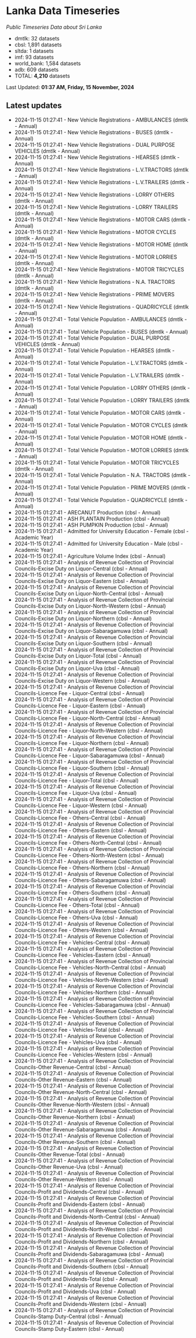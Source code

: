 # Lanka Data Timeseries
*Public Timeseries Data about Sri Lanka*

* dmtlk: 32 datasets
* cbsl: 1,891 datasets
* sltda: 1 datasets
* imf: 93 datasets
* world_bank: 1,584 datasets
* adb: 609 datasets
* TOTAL: **4,210** datasets

Last Updated: **01:37 AM, Friday, 15 November, 2024**

## Latest updates

* 2024-11-15 01:27:41 - New Vehicle Registrations - AMBULANCES (dmtlk - Annual)
* 2024-11-15 01:27:41 - New Vehicle Registrations - BUSES (dmtlk - Annual)
* 2024-11-15 01:27:41 - New Vehicle Registrations - DUAL PURPOSE VEHICLES (dmtlk - Annual)
* 2024-11-15 01:27:41 - New Vehicle Registrations - HEARSES (dmtlk - Annual)
* 2024-11-15 01:27:41 - New Vehicle Registrations - L.V.TRACTORS (dmtlk - Annual)
* 2024-11-15 01:27:41 - New Vehicle Registrations - L.V.TRAILERS (dmtlk - Annual)
* 2024-11-15 01:27:41 - New Vehicle Registrations - LORRY OTHERS (dmtlk - Annual)
* 2024-11-15 01:27:41 - New Vehicle Registrations - LORRY TRAILERS (dmtlk - Annual)
* 2024-11-15 01:27:41 - New Vehicle Registrations - MOTOR CARS (dmtlk - Annual)
* 2024-11-15 01:27:41 - New Vehicle Registrations - MOTOR CYCLES (dmtlk - Annual)
* 2024-11-15 01:27:41 - New Vehicle Registrations - MOTOR HOME (dmtlk - Annual)
* 2024-11-15 01:27:41 - New Vehicle Registrations - MOTOR LORRIES (dmtlk - Annual)
* 2024-11-15 01:27:41 - New Vehicle Registrations - MOTOR TRICYCLES (dmtlk - Annual)
* 2024-11-15 01:27:41 - New Vehicle Registrations - N.A. TRACTORS (dmtlk - Annual)
* 2024-11-15 01:27:41 - New Vehicle Registrations - PRIME MOVERS (dmtlk - Annual)
* 2024-11-15 01:27:41 - New Vehicle Registrations - QUADRICYCLE (dmtlk - Annual)
* 2024-11-15 01:27:41 - Total Vehicle Population - AMBULANCES (dmtlk - Annual)
* 2024-11-15 01:27:41 - Total Vehicle Population - BUSES (dmtlk - Annual)
* 2024-11-15 01:27:41 - Total Vehicle Population - DUAL PURPOSE VEHICLES (dmtlk - Annual)
* 2024-11-15 01:27:41 - Total Vehicle Population - HEARSES (dmtlk - Annual)
* 2024-11-15 01:27:41 - Total Vehicle Population - L.V.TRACTORS (dmtlk - Annual)
* 2024-11-15 01:27:41 - Total Vehicle Population - L.V.TRAILERS (dmtlk - Annual)
* 2024-11-15 01:27:41 - Total Vehicle Population - LORRY OTHERS (dmtlk - Annual)
* 2024-11-15 01:27:41 - Total Vehicle Population - LORRY TRAILERS (dmtlk - Annual)
* 2024-11-15 01:27:41 - Total Vehicle Population - MOTOR CARS (dmtlk - Annual)
* 2024-11-15 01:27:41 - Total Vehicle Population - MOTOR CYCLES (dmtlk - Annual)
* 2024-11-15 01:27:41 - Total Vehicle Population - MOTOR HOME (dmtlk - Annual)
* 2024-11-15 01:27:41 - Total Vehicle Population - MOTOR LORRIES (dmtlk - Annual)
* 2024-11-15 01:27:41 - Total Vehicle Population - MOTOR TRICYCLES (dmtlk - Annual)
* 2024-11-15 01:27:41 - Total Vehicle Population - N.A. TRACTORS (dmtlk - Annual)
* 2024-11-15 01:27:41 - Total Vehicle Population - PRIME MOVERS (dmtlk - Annual)
* 2024-11-15 01:27:41 - Total Vehicle Population - QUADRICYCLE (dmtlk - Annual)
* 2024-11-15 01:27:41 - ARECANUT Production (cbsl - Annual)
* 2024-11-15 01:27:41 - ASH PLANTAIN Production (cbsl - Annual)
* 2024-11-15 01:27:41 - ASH PUMPKIN Production (cbsl - Annual)
* 2024-11-15 01:27:41 - Admitted for University Education - Female (cbsl - Academic Year)
* 2024-11-15 01:27:41 - Admitted for University Education - Male (cbsl - Academic Year)
* 2024-11-15 01:27:41 - Agriculture Volume Index (cbsl - Annual)
* 2024-11-15 01:27:41 - Analysis of Revenue Collection of Provincial Councils-Excise Duty on Liquor-Central (cbsl - Annual)
* 2024-11-15 01:27:41 - Analysis of Revenue Collection of Provincial Councils-Excise Duty on Liquor-Eastern (cbsl - Annual)
* 2024-11-15 01:27:41 - Analysis of Revenue Collection of Provincial Councils-Excise Duty on Liquor-North-Central (cbsl - Annual)
* 2024-11-15 01:27:41 - Analysis of Revenue Collection of Provincial Councils-Excise Duty on Liquor-North-Western (cbsl - Annual)
* 2024-11-15 01:27:41 - Analysis of Revenue Collection of Provincial Councils-Excise Duty on Liquor-Northern (cbsl - Annual)
* 2024-11-15 01:27:41 - Analysis of Revenue Collection of Provincial Councils-Excise Duty on Liquor-Sabaragamuwa (cbsl - Annual)
* 2024-11-15 01:27:41 - Analysis of Revenue Collection of Provincial Councils-Excise Duty on Liquor-Southern (cbsl - Annual)
* 2024-11-15 01:27:41 - Analysis of Revenue Collection of Provincial Councils-Excise Duty on Liquor-Total (cbsl - Annual)
* 2024-11-15 01:27:41 - Analysis of Revenue Collection of Provincial Councils-Excise Duty on Liquor-Uva (cbsl - Annual)
* 2024-11-15 01:27:41 - Analysis of Revenue Collection of Provincial Councils-Excise Duty on Liquor-Western (cbsl - Annual)
* 2024-11-15 01:27:41 - Analysis of Revenue Collection of Provincial Councils-Licence Fee - Liquor-Central (cbsl - Annual)
* 2024-11-15 01:27:41 - Analysis of Revenue Collection of Provincial Councils-Licence Fee - Liquor-Eastern (cbsl - Annual)
* 2024-11-15 01:27:41 - Analysis of Revenue Collection of Provincial Councils-Licence Fee - Liquor-North-Central (cbsl - Annual)
* 2024-11-15 01:27:41 - Analysis of Revenue Collection of Provincial Councils-Licence Fee - Liquor-North-Western (cbsl - Annual)
* 2024-11-15 01:27:41 - Analysis of Revenue Collection of Provincial Councils-Licence Fee - Liquor-Northern (cbsl - Annual)
* 2024-11-15 01:27:41 - Analysis of Revenue Collection of Provincial Councils-Licence Fee - Liquor-Sabaragamuwa (cbsl - Annual)
* 2024-11-15 01:27:41 - Analysis of Revenue Collection of Provincial Councils-Licence Fee - Liquor-Southern (cbsl - Annual)
* 2024-11-15 01:27:41 - Analysis of Revenue Collection of Provincial Councils-Licence Fee - Liquor-Total (cbsl - Annual)
* 2024-11-15 01:27:41 - Analysis of Revenue Collection of Provincial Councils-Licence Fee - Liquor-Uva (cbsl - Annual)
* 2024-11-15 01:27:41 - Analysis of Revenue Collection of Provincial Councils-Licence Fee - Liquor-Western (cbsl - Annual)
* 2024-11-15 01:27:41 - Analysis of Revenue Collection of Provincial Councils-Licence Fee - Others-Central (cbsl - Annual)
* 2024-11-15 01:27:41 - Analysis of Revenue Collection of Provincial Councils-Licence Fee - Others-Eastern (cbsl - Annual)
* 2024-11-15 01:27:41 - Analysis of Revenue Collection of Provincial Councils-Licence Fee - Others-North-Central (cbsl - Annual)
* 2024-11-15 01:27:41 - Analysis of Revenue Collection of Provincial Councils-Licence Fee - Others-North-Western (cbsl - Annual)
* 2024-11-15 01:27:41 - Analysis of Revenue Collection of Provincial Councils-Licence Fee - Others-Northern (cbsl - Annual)
* 2024-11-15 01:27:41 - Analysis of Revenue Collection of Provincial Councils-Licence Fee - Others-Sabaragamuwa (cbsl - Annual)
* 2024-11-15 01:27:41 - Analysis of Revenue Collection of Provincial Councils-Licence Fee - Others-Southern (cbsl - Annual)
* 2024-11-15 01:27:41 - Analysis of Revenue Collection of Provincial Councils-Licence Fee - Others-Total (cbsl - Annual)
* 2024-11-15 01:27:41 - Analysis of Revenue Collection of Provincial Councils-Licence Fee - Others-Uva (cbsl - Annual)
* 2024-11-15 01:27:41 - Analysis of Revenue Collection of Provincial Councils-Licence Fee - Others-Western (cbsl - Annual)
* 2024-11-15 01:27:41 - Analysis of Revenue Collection of Provincial Councils-Licence Fee - Vehicles-Central (cbsl - Annual)
* 2024-11-15 01:27:41 - Analysis of Revenue Collection of Provincial Councils-Licence Fee - Vehicles-Eastern (cbsl - Annual)
* 2024-11-15 01:27:41 - Analysis of Revenue Collection of Provincial Councils-Licence Fee - Vehicles-North-Central (cbsl - Annual)
* 2024-11-15 01:27:41 - Analysis of Revenue Collection of Provincial Councils-Licence Fee - Vehicles-North-Western (cbsl - Annual)
* 2024-11-15 01:27:41 - Analysis of Revenue Collection of Provincial Councils-Licence Fee - Vehicles-Northern (cbsl - Annual)
* 2024-11-15 01:27:41 - Analysis of Revenue Collection of Provincial Councils-Licence Fee - Vehicles-Sabaragamuwa (cbsl - Annual)
* 2024-11-15 01:27:41 - Analysis of Revenue Collection of Provincial Councils-Licence Fee - Vehicles-Southern (cbsl - Annual)
* 2024-11-15 01:27:41 - Analysis of Revenue Collection of Provincial Councils-Licence Fee - Vehicles-Total (cbsl - Annual)
* 2024-11-15 01:27:41 - Analysis of Revenue Collection of Provincial Councils-Licence Fee - Vehicles-Uva (cbsl - Annual)
* 2024-11-15 01:27:41 - Analysis of Revenue Collection of Provincial Councils-Licence Fee - Vehicles-Western (cbsl - Annual)
* 2024-11-15 01:27:41 - Analysis of Revenue Collection of Provincial Councils-Other Revenue-Central (cbsl - Annual)
* 2024-11-15 01:27:41 - Analysis of Revenue Collection of Provincial Councils-Other Revenue-Eastern (cbsl - Annual)
* 2024-11-15 01:27:41 - Analysis of Revenue Collection of Provincial Councils-Other Revenue-North-Central (cbsl - Annual)
* 2024-11-15 01:27:41 - Analysis of Revenue Collection of Provincial Councils-Other Revenue-North-Western (cbsl - Annual)
* 2024-11-15 01:27:41 - Analysis of Revenue Collection of Provincial Councils-Other Revenue-Northern (cbsl - Annual)
* 2024-11-15 01:27:41 - Analysis of Revenue Collection of Provincial Councils-Other Revenue-Sabaragamuwa (cbsl - Annual)
* 2024-11-15 01:27:41 - Analysis of Revenue Collection of Provincial Councils-Other Revenue-Southern (cbsl - Annual)
* 2024-11-15 01:27:41 - Analysis of Revenue Collection of Provincial Councils-Other Revenue-Total (cbsl - Annual)
* 2024-11-15 01:27:41 - Analysis of Revenue Collection of Provincial Councils-Other Revenue-Uva (cbsl - Annual)
* 2024-11-15 01:27:41 - Analysis of Revenue Collection of Provincial Councils-Other Revenue-Western (cbsl - Annual)
* 2024-11-15 01:27:41 - Analysis of Revenue Collection of Provincial Councils-Profit and Dividends-Central (cbsl - Annual)
* 2024-11-15 01:27:41 - Analysis of Revenue Collection of Provincial Councils-Profit and Dividends-Eastern (cbsl - Annual)
* 2024-11-15 01:27:41 - Analysis of Revenue Collection of Provincial Councils-Profit and Dividends-North-Central (cbsl - Annual)
* 2024-11-15 01:27:41 - Analysis of Revenue Collection of Provincial Councils-Profit and Dividends-North-Western (cbsl - Annual)
* 2024-11-15 01:27:41 - Analysis of Revenue Collection of Provincial Councils-Profit and Dividends-Northern (cbsl - Annual)
* 2024-11-15 01:27:41 - Analysis of Revenue Collection of Provincial Councils-Profit and Dividends-Sabaragamuwa (cbsl - Annual)
* 2024-11-15 01:27:41 - Analysis of Revenue Collection of Provincial Councils-Profit and Dividends-Southern (cbsl - Annual)
* 2024-11-15 01:27:41 - Analysis of Revenue Collection of Provincial Councils-Profit and Dividends-Total (cbsl - Annual)
* 2024-11-15 01:27:41 - Analysis of Revenue Collection of Provincial Councils-Profit and Dividends-Uva (cbsl - Annual)
* 2024-11-15 01:27:41 - Analysis of Revenue Collection of Provincial Councils-Profit and Dividends-Western (cbsl - Annual)
* 2024-11-15 01:27:41 - Analysis of Revenue Collection of Provincial Councils-Stamp Duty-Central (cbsl - Annual)
* 2024-11-15 01:27:41 - Analysis of Revenue Collection of Provincial Councils-Stamp Duty-Eastern (cbsl - Annual)